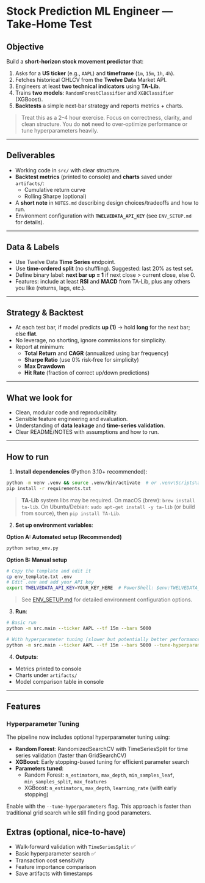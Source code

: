 # Stock Prediction ML Engineer — Take‑Home Test

## Objective
Build a **short‑horizon stock movement predictor** that:
1. Asks for a **US ticker** (e.g., `AAPL`) and **timeframe** (`1m`, `15m`, `1h`, `4h`).
2. Fetches historical OHLCV from the **Twelve Data** Market API.
3. Engineers at least **two technical indicators** using **TA‑Lib**.
4. Trains **two models**: `RandomForestClassifier` and `XGBClassifier` (XGBoost).
5. **Backtests** a simple next‑bar strategy and reports metrics + charts.

> Treat this as a 2–4 hour exercise. Focus on correctness, clarity, and clean structure.
> You do **not** need to over‑optimize performance or tune hyperparameters heavily.

---

## Deliverables
- Working code in `src/` with clear structure.
- **Backtest metrics** (printed to console) and **charts** saved under `artifacts/`:
  - Cumulative return curve
  - Rolling Sharpe (optional)
- A **short note** in `NOTES.md` describing design choices/tradeoffs and how to run.
- Environment configuration with **`TWELVEDATA_API_KEY`** (see `ENV_SETUP.md` for details).

---

## Data & Labels
- Use Twelve Data **Time Series** endpoint.
- Use **time‑ordered split** (no shuffling). Suggested: last 20% as test set.
- Define binary label: **next bar up = 1** if next close > current close, else 0.
- Features: include at least **RSI** and **MACD** from TA‑Lib, plus any others you like (returns, lags, etc.).

---

## Strategy & Backtest
- At each test bar, if model predicts **up (1)** → hold **long** for the next bar; else **flat**.
- No leverage, no shorting, ignore commissions for simplicity.
- Report at minimum:
  - **Total Return** and **CAGR** (annualized using bar frequency)
  - **Sharpe Ratio** (use 0% risk‑free for simplicity)
  - **Max Drawdown**
  - **Hit Rate** (fraction of correct up/down predictions)

---

## What we look for
- Clean, modular code and reproducibility.
- Sensible feature engineering and evaluation.
- Understanding of **data leakage** and **time‑series validation**.
- Clear README/NOTES with assumptions and how to run.

---

## How to run

1) **Install dependencies** (Python 3.10+ recommended):
```bash
python -m venv .venv && source .venv/bin/activate  # or .venv\Scripts\activate on Windows
pip install -r requirements.txt
```

> **TA‑Lib** system libs may be required. On macOS (brew): `brew install ta-lib`. On Ubuntu/Debian: `sudo apt-get install -y ta-lib` (or build from source), then `pip install TA-Lib`.

2) **Set up environment variables**:

**Option A: Automated setup (Recommended)**
```bash
python setup_env.py
```

**Option B: Manual setup**
```bash
# Copy the template and edit it
cp env_template.txt .env
# Edit .env and add your API key
export TWELVEDATA_API_KEY=YOUR_KEY_HERE  # PowerShell: $env:TWELVEDATA_API_KEY="YOUR_KEY_HERE"
```

> See [ENV_SETUP.md](ENV_SETUP.md) for detailed environment configuration options.

3) **Run**:
```bash
# Basic run
python -m src.main --ticker AAPL --tf 15m --bars 5000

# With hyperparameter tuning (slower but potentially better performance)
python -m src.main --ticker AAPL --tf 15m --bars 5000 --tune-hyperparameters
```

4) **Outputs**:
- Metrics printed to console
- Charts under `artifacts/`
- Model comparison table in console

---

## Features

### Hyperparameter Tuning
The pipeline now includes optional hyperparameter tuning using:
- **Random Forest**: RandomizedSearchCV with TimeSeriesSplit for time series validation (faster than GridSearchCV)
- **XGBoost**: Early stopping-based tuning for efficient parameter search
- **Parameters tuned**:
  - Random Forest: `n_estimators`, `max_depth`, `min_samples_leaf`, `min_samples_split`, `max_features`
  - XGBoost: `n_estimators`, `max_depth`, `learning_rate` (with early stopping)

Enable with the `--tune-hyperparameters` flag. This approach is faster than traditional grid search while still finding good parameters.

## Extras (optional, nice‑to‑have)
- Walk‑forward validation with `TimeSeriesSplit` ✅
- Basic hyperparameter search ✅
- Transaction cost sensitivity
- Feature importance comparison
- Save artifacts with timestamps
